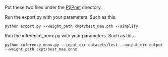 Put these two files under the [P2Pnet](https://github.com/TencentYoutuResearch/CrowdCounting-P2PNet) directory. 

Run the export.py with your parameters. Such as this.
``` shell
python export.py --weight_path ckpt/best_mae.pth --simplify
```
Run the inference_onnx.py with your parameters. Such as this.
``` shell
python inference_onnx.py --input_dir datasets/test --output_dir output --weight_path ckpt/best_mae.onnx
```

